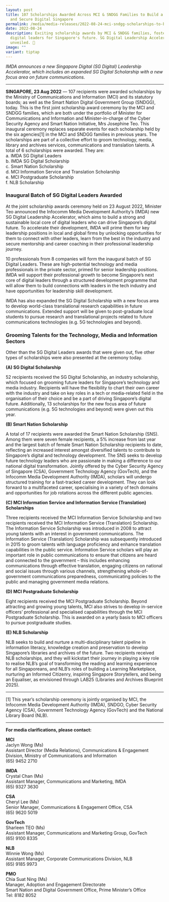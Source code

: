 ```yaml
---
layout: post
title: 107 Scholarships Awarded Across MCI & SNDGG Families to Build a Vibrant
  and Secure Digital Singapore
permalink: /media/media-releases/2022-08-24-mci-sndgg-scholarships-to-build-a-vibrant-and-secure-digital-nation/
date: 2022-08-24
description: Exciting scholarship awards by MCI & SNDGG families, fostering
  digital leaders for Singapore's future. SG Digital Leadership Accelerator
  unveiled. 🎉
image: ""
variant: tiptap
---
```

<p><em>IMDA announces a new Singapore Digital (SG Digital) Leadership Accelerator, which includes an expanded SG Digital Scholarship with a new focus area on future communications.</em></p><hr><p><strong>SINGAPORE, 23 Aug 2022</strong> — 107 recipients were awarded scholarships by the Ministry of Communications and Information (MCI) and its statutory boards; as well as the Smart Nation Digital Government Group (SNDGG), today. This is the first joint scholarship award ceremony by the MCI and SNDGG families, which are both under the portfolio of Minister for Communications and Information and Minister-in-charge of the Cyber Security Agency and Smart Nation Initiative, Mrs Josephine Teo. This inaugural ceremony replaces separate events for each scholarship held by the six agencies[1] in the MCI and SNDGG families in previous years. The scholarships are part of a collective effort to groom technology, media, library and archives services, communications and translation talents. A total of 6 scholarships were awarded. They are: <br>a. IMDA SG Digital Leaders <br>b. IMDA SG Digital Scholarship <br>c. Smart Nation Scholarship <br>d. MCI Information Service and Translation Scholarship <br>e. MCI Postgraduate Scholarship <br>f. NLB Scholarship</p><h3><strong>Inaugural Batch of SG Digital Leaders Awarded</strong></h3><p>At the joint scholarship awards ceremony held on 23 August 2022, Minister Teo announced the Infocomm Media Development Authority’s (IMDA) new SG Digital Leadership Accelerator, which aims to build a strong and sustainable local core of digital leaders who can drive Singapore’s digital future. To accelerate their development, IMDA will prime them for key leadership positions in local and global firms by unlocking opportunities for them to connect with other leaders, learn from the best in the industry and secure mentorship and career coaching in their professional leadership journey.</p><p>10 professionals from 8 companies will form the inaugural batch of SG Digital Leaders. These are high-potential technology and media professionals in the private sector, primed for senior leadership positions. IMDA will support their professional growth to become Singapore’s next core of digital leaders through a structured development programme that will allow them to build connections with leaders in the tech industry and have opportunities for leadership skill development.</p><p>IMDA has also expanded the SG Digital Scholarship with a new focus area to develop world-class translational research capabilities in future communications. Extended support will be given to post-graduate local students to pursue research and translational projects related to future communications technologies (e.g. 5G technologies and beyond).</p><h3><strong>Grooming Talents for the Technology, Media and Information Sectors</strong></h3><p>Other than the SG Digital Leaders awards that were given out, five other types of scholarships were also presented at the ceremony today.</p><p><strong>(A) SG Digital Scholarship</strong></p><p>52 recipients received the SG Digital Scholarship, an industry scholarship, which focused on grooming future leaders for Singapore’s technology and media industry. Recipients will have the flexibility to chart their own career with the industry and take on key roles in a tech or media-related field in the organisation of their choice and be a part of driving Singapore’s digital future. Additionally, 13 scholarships for the new focus area of future communications (e.g. 5G technologies and beyond) were given out this year.</p><p><strong>(B) Smart Nation Scholarship</strong></p><p>A total of 17 recipients were awarded the Smart Nation Scholarship (SNS). Among them were seven female recipients, a 5% increase from last year and the largest batch of female Smart Nation Scholarship recipients to date, reflecting an increased interest amongst diversified talents to contribute to Singapore’s digital and technology development. The SNS seeks to develop future technology leaders who are passionate in making a difference to our national digital transformation. Jointly offered by the Cyber Security Agency of Singapore (CSA), Government Technology Agency (GovTech), and the Infocomm Media Development Authority (IMDA), scholars will undergo structured training for a fast-tracked career development. They can look forward to a multifaceted career, specialising in a variety of tech domains and opportunities for job rotations across the different public agencies.</p><p><strong>(C) MCI Information Service and Information Service (Translation) Scholarships</strong></p><p>Three recipients received the MCI Information Service Scholarship and two recipients received the MCI Information Service (Translation) Scholarship. The Information Service Scholarship was introduced in 2008 to attract young talents with an interest in government communications. The Information Service (Translation) Scholarship was subsequently introduced in 2015 to groom talents with language proficiency and enhance translation capabilities in the public service. Information Service scholars will play an important role in public communications to ensure that citizens are heard and connected to the government – this includes enhancing communications through effective translation, engaging citizens on national and social issues through various channels, strengthening whole-of-government communications preparedness, communicating policies to the public and managing government media relations.</p><p><strong>(D) MCI Postgraduate Scholarship</strong></p><p>Eight recipients received the MCI Postgraduate Scholarship. Beyond attracting and growing young talents, MCI also strives to develop in-service officers’ professional and specialised capabilities through the MCI Postgraduate Scholarship. This is awarded on a yearly basis to MCI officers to pursue postgraduate studies.</p><p><strong>(E) NLB Scholarship</strong></p><p>NLB seeks to build and nurture a multi-disciplinary talent pipeline in information literacy, knowledge creation and preservation to develop Singapore’s libraries and archives of the future. Two recipients received NLB scholarships, and they will kickstart their journey in playing a key role to realise NLB’s goal of transforming the reading and learning experience for all Singaporeans, and NLB’s roles of building a Learning Marketplace, nurturing an Informed Citizenry, inspiring Singapore Storytellers, and being an Equaliser, as envisioned through LAB25 (Libraries and Archives Blueprint 2025).</p><hr><p>[1] This year’s scholarship ceremony is jointly organised by MCI, the Infocomm Media Development Authority (IMDA), SNDGO, Cyber Security Agency (CSA), Government Technology Agency (GovTech) and the National Library Board (NLB).</p><hr><p><strong>For media clarifications, please contact:</strong></p><p><strong>MCI</strong><br>Jaclyn Wong (Ms)<br>Assistant Director (Media Relations), Communications &amp; Engagement Division, Ministry of Communications and Information<br>(65) 9452 2710</p><p><strong>IMDA</strong><br>Crystal Chan (Ms)<br>Assistant Manager, Communications and Marketing, IMDA <br>(65) 9327 3630</p><p><strong>CSA</strong><br>Cheryl Lee (Ms) <br>Senior Manager, Communications &amp; Engagement Office, CSA <br>(65) 9620 5019</p><p><strong>GovTech</strong><br>Sharleen TEO (Ms) <br>Assistant Manager, Communications and Marketing Group, GovTech <br>(65) 9100 8335</p><p><strong>NLB</strong><br>Winnie Wong (Ms) <br>Assistant Manager, Corporate Communications Division, NLB <br>(65) 9185 9973</p><p><strong>PMO</strong><br>Chia Suat Ning (Ms) <br>Manager, Adoption and Engagement Directorate <br>Smart Nation and Digital Government Office, Prime Minister’s Office <br>Tel: 8182 8052<br></p>